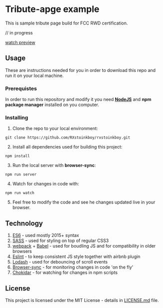 # Tribute-apge example
This is sample tribute page build for FCC RWD certification.

// in progress

[watch preview](https://rxstoinkboy.github.io/Tribute-page/)

## Usage
These are instructions needed for you in order to download this repo and run it on your local machine.

### Prerequistes
In order to run this repository and modify it you need [**NodeJS**][1] and **npm package manager** installed on you computer. 

### Installing

1. Clone the repo to your local environment:
```
git clone https://github.com/RXstoinkboy/rxstoinkboy.git
```

2. Install all dependencies used for building this project:
```
npm install
```

3. Run the local server with **browser-sync**:
```
npm run server
```

4. Watch for changes in code with:
```
npm run watch
```

5. Feel free to modify the code and see he changes updated live in your browser. 

## Technology
1. [ES6][2] - used mostly 2015+ syntax
2. [SASS][3] - used for styling on top of regular CSS3
3. [webpack][4] + [Babel][5] - used for boudling JS and for compatibility in older browsers
4. [Eslint][6] - to keep consistent JS style together with airbnb plugin
5. [Lodash][7] - used for debouncing of scroll events
6. [Browser-sync][8] - for monitoring changes in code 'on the fly'
7. [Chokidar][9] - for watching for changes in npm scripts

## License

This project is licensed under the MIT License - details in [LICENSE.md][10] file.

[1]: https://nodejs.org/en/
[2]: https://www.ecma-international.org/default.htm
[3]: https://sass-lang.com/
[4]: https://webpack.js.org/
[5]: https://babeljs.io/
[6]: https://eslint.org/
[7]: https://lodash.com/
[8]: https://www.browsersync.io/
[9]: https://www.npmjs.com/package/chokidar
[10]: https://github.com/RXstoinkboy/rxstoinkboy/blob/master/LICENSE.md
